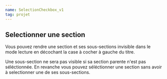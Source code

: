 ```yaml
---
name: SelectionCheckbox_v1
tag: projet
---
```


## Selectionner une section


Vous pouvez rendre une section et ses sous-sections invisible dans le mode lecture en décochant la case à cocher à gauche du titre.

Une sous-section ne sera pas visible si sa section parente n'est pas séléctionnée. En revanche vous pouvez séléctionner une section sans avoir à selectionner une de ses sous-sections.
